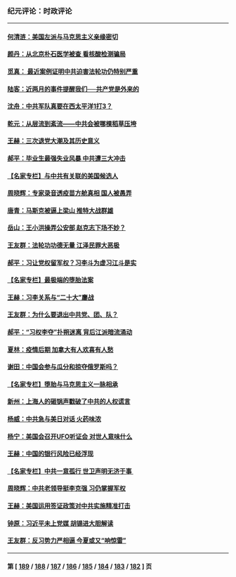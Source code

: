 ### 纪元评论：时政评论
---
#### [何清涟：美国左派与马克思主义亲缘密切](../../pages/nsc1025/n13743745.md) 
#### [颜丹：从北京朴石医学被查 看核酸检测骗局](../../pages/nsc1025/n13743692.md) 
#### [觅真： 最近案例证明中共迫害法轮功仍特别严重](../../pages/nsc1025/n13743417.md) 
#### [陆客：近两月的事件提醒我们──共产党是外来的](../../pages/nsc1025/n13743326.md) 
#### [沈舟：中共军队真要在西太平洋1打3？](../../pages/nsc1025/n13743214.md) 
#### [乾元：从层流到紊流——中共会被哪棵稻草压垮](../../pages/nsc1025/n13743309.md) 
#### [王赫：三次退党大潮及其历史意义](../../pages/nsc1025/n13743236.md) 
#### [郝平：毕业生最强失业风暴 中共遭三大冲击](../../pages/nsc1025/n13743057.md) 
#### [【名家专栏】与中共有关联的美国候选人](../../pages/nsc1025/n13742857.md) 
#### [周晓辉：专家录音透疫苗方舱真相 国人被愚弄](../../pages/nsc1025/n13742686.md) 
#### [唐青：马斯克被逼上梁山 推特大战群雄](../../pages/nsc1025/n13742604.md) 
#### [岳山：王小洪操弄公安部 赵克志下场不妙？](../../pages/nsc1025/n13741523.md) 
#### [王友群：法轮功功德无量 江泽民罪大恶极](../../pages/nsc1025/n13741673.md) 
#### [郝平：习让党权留军权？习李斗为虚习江斗是实](../../pages/nsc1025/n13741788.md) 
#### [【名家专栏】最极端的堕胎法案](../../pages/nsc1025/n13741602.md) 
#### [王赫：习李关系与“二十大”鏖战](../../pages/nsc1025/n13741425.md) 
#### [王友群：为什么要退出中共党、团、队？](../../pages/nsc1025/n13739453.md) 
#### [郝平：“习权李夺”扑朔迷离 背后江派暗流涌动](../../pages/nsc1025/n13741043.md) 
#### [夏林：疫情后期 加拿大有人欢喜有人愁](../../pages/nsc1025/n13740969.md) 
#### [谢田：中国会参与瓜分和掠夺俄罗斯吗？](../../pages/nsc1025/n13741034.md) 
#### [【名家专栏】堕胎与马克思主义一脉相承](../../pages/nsc1025/n13740743.md) 
#### [新州：上海人的砸锅声戳破了中共的人权谎言](../../pages/nsc1025/n13741026.md) 
#### [杨威：中共急与美日对话 火药味浓](../../pages/nsc1025/n13740330.md) 
#### [杨宁：美国会召开UFO听证会 对世人意味什么](../../pages/nsc1025/n13740963.md) 
#### [王赫：中国的银行风险已经浮现](../../pages/nsc1025/n13740486.md) 
#### [【名家专栏】中共一意孤行 世卫声明无济于事 ](../../pages/nsc1025/n13739907.md) 
#### [周晓辉：中共老领导挺李克强 习仍掌握军权](../../pages/nsc1025/n13739868.md) 
#### [王赫：美国运用签证政策对中共实施精准打击](../../pages/nsc1025/n13739474.md) 
#### [钟原：习近平未上党媒 胡锡进大胆解读](../../pages/nsc1025/n13739454.md) 
#### [王友群：反习势力严相逼 今夏或又“响惊雷”](../../pages/nsc1025/n13739442.md) 

---
#### 第 [ [189](./189.md) / [188](./188.md) / [187](./187.md) / [186](./186.md) / [185](./185.md) / [184](./184.md) / [183](./183.md) / [182](./182.md) ] 页
